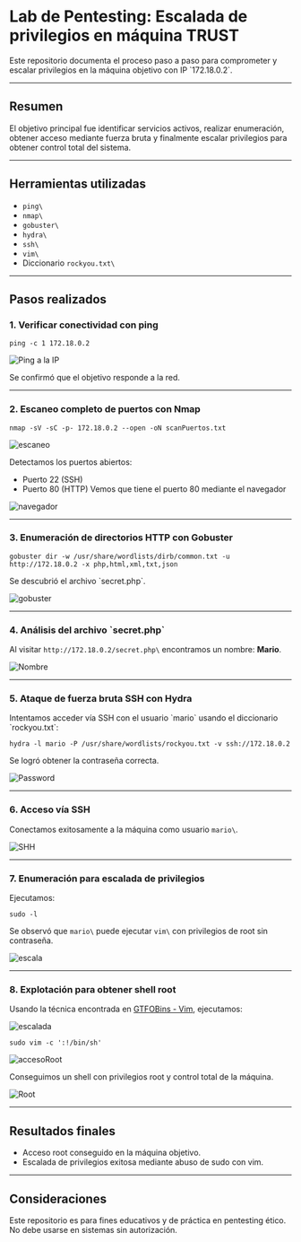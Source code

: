 # Lab de Pentesting: Escalada de privilegios en máquina TRUST

Este repositorio documenta el proceso paso a paso para comprometer y escalar privilegios en la máquina objetivo con IP \`172.18.0.2\`.

---

## Resumen

El objetivo principal fue identificar servicios activos, realizar enumeración, obtener acceso mediante fuerza bruta y finalmente escalar privilegios para obtener control total del sistema.

---

## Herramientas utilizadas

- `ping\`
- `nmap\`
- `gobuster\`
- `hydra\`
- `ssh\`
- `vim\`
- Diccionario `rockyou.txt\`

---

## Pasos realizados

### 1. Verificar conectividad con ping


    ping -c 1 172.18.0.2


![Ping a la IP](screenshots/ping.PNG)

Se confirmó que el objetivo responde a la red.

---

### 2. Escaneo completo de puertos con Nmap


    nmap -sV -sC -p- 172.18.0.2 --open -oN scanPuertos.txt


![escaneo](screenshots/escaneo.PNG)

Detectamos los puertos abiertos:
- Puerto 22 (SSH)
- Puerto 80 (HTTP)
Vemos que tiene el puerto 80 mediante el navegador

![navegador](screenshots/puerto80http.PNG)

---

### 3. Enumeración de directorios HTTP con Gobuster


    gobuster dir -w /usr/share/wordlists/dirb/common.txt -u http://172.18.0.2 -x php,html,xml,txt,json


Se descubrió el archivo \`secret.php\`.

![gobuster](screenshots/gobuster.PNG)

---

### 4. Análisis del archivo \`secret.php\`

Al visitar `http://172.18.0.2/secret.php\` encontramos un nombre: **Mario**.

![Nombre](screenshots/mario.PNG)

---

### 5. Ataque de fuerza bruta SSH con Hydra

Intentamos acceder vía SSH con el usuario \`mario\` usando el diccionario \`rockyou.txt\`:


    hydra -l mario -P /usr/share/wordlists/rockyou.txt -v ssh://172.18.0.2


Se logró obtener la contraseña correcta.

![Password](screenshots/contraseña.PNG)

---

### 6. Acceso vía SSH

Conectamos exitosamente a la máquina como usuario `mario\`.

![SHH](screenshots/conexionSSH.PNG)

---

### 7. Enumeración para escalada de privilegios

Ejecutamos:


    sudo -l


Se observó que `mario\` puede ejecutar `vim\` con privilegios de root sin contraseña.

![escala](screenshots/escalada.PNG)

---

### 8. Explotación para obtener shell root

Usando la técnica encontrada en [GTFOBins - Vim](https://gtfobins.github.io/), ejecutamos:

![escalada](screenshots/escaladavim.PNG)


    sudo vim -c ':!/bin/sh'


![accesoRoot](screenshots/accesoRoot.PNG)

Conseguimos un shell con privilegios root y control total de la máquina.

![Root](screenshots/root.PNG)

---

## Resultados finales

- Acceso root conseguido en la máquina objetivo.
- Escalada de privilegios exitosa mediante abuso de sudo con vim.

---

## Consideraciones

Este repositorio es para fines educativos y de práctica en pentesting ético. No debe usarse en sistemas sin autorización.
